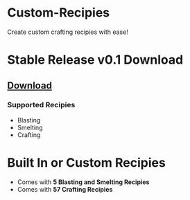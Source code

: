 # Custom-Recipies
Create custom crafting recipies with ease!

# Stable Release v0.1 Download
## [Download](https://github.com/agentsix1/Custom-Recipes/releases/tag/Stable)

### Supported Recipies
- Blasting
- Smelting
- Crafting

# Built In or Custom Recipies
- Comes with **5 Blasting and Smelting Recipies**
- Comes with **57 Crafting Recipies** 
